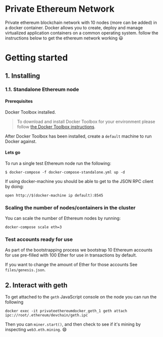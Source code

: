 # Private Ethereum Network
Private ethereum blockchain network with 10 nodes (more can be added) in a docker container. Docker allows you to create, deploy and manage virtualized application containers on a common operating system. follow the instructions below to get the ethereum network working :smiley:

# Getting started

## 1. Installing

### 1.1. Standalone Ethereum node

#### Prerequisites

Docker Toolbox installed.
> To download and install Docker Toolbox for your environment please
follow [the Docker Toolbox instructions](https://www.docker.com/products/docker-toolbox).

After Docker Toolbox has been installed, create a ```default``` machine to run Docker against.

#### Lets go

To run a single test Ethereum node run the following:

```
$ docker-compose -f docker-compose-standalone.yml up -d
```

If using docker-machine you should be able to get to the JSON RPC client by doing:

```
open http://$(docker-machine ip default):8545
```
### Scaling the number of nodes/containers in the cluster

You can scale the number of Ethereum nodes by running:

```
docker-compose scale eth=3
```
### Test accounts ready for use

As part of the bootstrapping process we bootstrap 10 Ethereum accounts for use pre-filled with 100 Ether for use in transactions by default.

If you want to change the amount of Ether for those accounts
See `files/genesis.json`.

## 2. Interact with geth

To get attached to the `geth` JavaScript console on the node you can run the following
```
docker exec -it privateethereumdocker_geth_1 geth attach ipc://root/.ethereum/devchain/geth.ipc
```
Then you can `miner.start()`, and then check to see if it's mining by inspecting `web3.eth.mining`. :smile:
